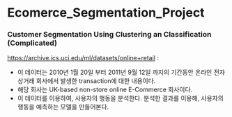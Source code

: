 # Ecomerce_Segmentation_Project

### Customer Segmentation Using Clustering an Classification (Complicated)

https://archive.ics.uci.edu/ml/datasets/online+retail : 

- 이 데이터는 2010년 1월 20일 부터 2011년 9월 12일 까지의 기간동안 온라인 전자상거래 회사에서 발생한 transaction에 대한 내용이다. 
- 해당 회사는 UK-based non-store online E-Commerce 회사이다.
- 이 데이터를 이용하여, 사용자의 행동을 분석한다. 분석한 결과를 이용해, 사용자의 행동을 예측하는 모델을 만들어본다.
